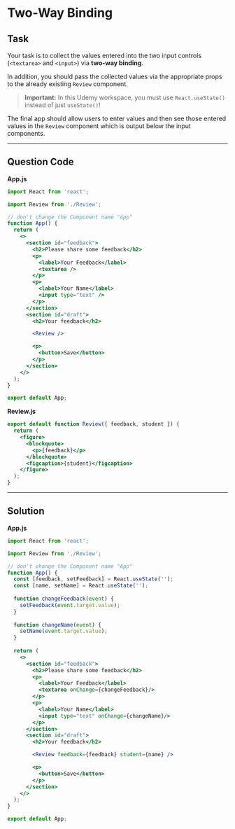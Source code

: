 # Two-Way Binding

## Task

Your task is to collect the values entered into the two input controls (`<textarea>` and `<input>`) via **two-way binding**.

In addition, you should pass the collected values via the appropriate props to the already existing `Review` component.

> **Important:** In this Udemy workspace, you must use `React.useState()` instead of just `useState()`!

The final app should allow users to enter values and then see those entered values in the `Review` component which is output below the input components.

---

## Question Code

**App.js**
```jsx
import React from 'react';

import Review from './Review';

// don't change the Component name "App"
function App() {
  return (
    <>
      <section id="feedback">
        <h2>Please share some feedback</h2>
        <p>
          <label>Your Feedback</label>
          <textarea />
        </p>
        <p>
          <label>Your Name</label>
          <input type="text" />
        </p>
      </section>
      <section id="draft">
        <h2>Your feedback</h2>

        <Review />

        <p>
          <button>Save</button>
        </p>
      </section>
    </>
  );
}

export default App;
````

**Review.js**

```jsx
export default function Review({ feedback, student }) {
  return (
    <figure>
      <blockquote>
        <p>{feedback}</p>
      </blockquote>
      <figcaption>{student}</figcaption>
    </figure>
  );
}
```

---

## Solution

**App.js**

```jsx
import React from 'react';

import Review from './Review';

// don't change the Component name "App"
function App() {
  const [feedback, setFeedback] = React.useState('');
  const [name, setName] = React.useState('');
    
  function changeFeedback(event) {
    setFeedback(event.target.value);
  }   
  
  function changeName(event) {
    setName(event.target.value);
  } 
    
  return (
    <>
      <section id="feedback">
        <h2>Please share some feedback</h2>
        <p>
          <label>Your Feedback</label>
          <textarea onChange={changeFeedback}/>
        </p>
        <p>
          <label>Your Name</label>
          <input type="text" onChange={changeName}/>
        </p>
      </section>
      <section id="draft">
        <h2>Your feedback</h2>

        <Review feedback={feedback} student={name} />

        <p>
          <button>Save</button>
        </p>
      </section>
    </>
  );
}

export default App;
